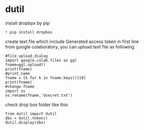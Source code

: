 # dutil

install dropbpx by pip  
```
! pip install dropbox
```  

create text file which include Generated access token in first line  
from google colaboratory, you can upload text file as following
```
#file_upload_dialog
import google.colab.files as ggl
fname=ggl.upload()
print(fname)
#print_name
fname = [k for k in fname.keys()][0]
print(fname)
#change fname
import os
os.rename(fname,'dsecret.txt')
```

check drop box folder like this:
```
from dutil import dutil
dbx = dutil.token()
dutil.display(dbx)
```
